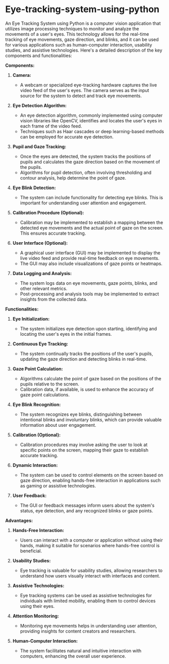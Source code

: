 # Eye-tracking-system-using-python

An Eye Tracking System using Python is a computer vision application that utilizes image processing techniques to monitor and analyze the movements of a user's eyes. This technology allows for the real-time tracking of eye movements, gaze direction, and blinks, and it can be used for various applications such as human-computer interaction, usability studies, and assistive technologies. Here's a detailed description of the key components and functionalities:

**Components:**

1. **Camera:**
   - A webcam or specialized eye-tracking hardware captures the live video feed of the user's eyes. The camera serves as the input source for the system to detect and track eye movements.

2. **Eye Detection Algorithm:**
   - An eye detection algorithm, commonly implemented using computer vision libraries like OpenCV, identifies and locates the user's eyes in each frame of the video feed.
   - Techniques such as Haar cascades or deep learning-based methods can be employed for accurate eye detection.

3. **Pupil and Gaze Tracking:**
   - Once the eyes are detected, the system tracks the positions of pupils and calculates the gaze direction based on the movement of the pupils.
   - Algorithms for pupil detection, often involving thresholding and contour analysis, help determine the point of gaze.

4. **Eye Blink Detection:**
   - The system can include functionality for detecting eye blinks. This is important for understanding user attention and engagement.

5. **Calibration Procedure (Optional):**
   - Calibration may be implemented to establish a mapping between the detected eye movements and the actual point of gaze on the screen. This ensures accurate tracking.

6. **User Interface (Optional):**
   - A graphical user interface (GUI) may be implemented to display the live video feed and provide real-time feedback on eye movements.
   - The GUI may also include visualizations of gaze points or heatmaps.

7. **Data Logging and Analysis:**
   - The system logs data on eye movements, gaze points, blinks, and other relevant metrics.
   - Post-processing and analysis tools may be implemented to extract insights from the collected data.

**Functionalities:**

1. **Eye Initialization:**
   - The system initializes eye detection upon starting, identifying and locating the user's eyes in the initial frames.

2. **Continuous Eye Tracking:**
   - The system continually tracks the positions of the user's pupils, updating the gaze direction and detecting blinks in real-time.

3. **Gaze Point Calculation:**
   - Algorithms calculate the point of gaze based on the positions of the pupils relative to the screen.
   - Calibration data, if available, is used to enhance the accuracy of gaze point calculations.

4. **Eye Blink Recognition:**
   - The system recognizes eye blinks, distinguishing between intentional blinks and involuntary blinks, which can provide valuable information about user engagement.

5. **Calibration (Optional):**
   - Calibration procedures may involve asking the user to look at specific points on the screen, mapping their gaze to establish accurate tracking.

6. **Dynamic Interaction:**
   - The system can be used to control elements on the screen based on gaze direction, enabling hands-free interaction in applications such as gaming or assistive technologies.

7. **User Feedback:**
   - The GUI or feedback messages inform users about the system's status, eye detection, and any recognized blinks or gaze points.

**Advantages:**

1. **Hands-Free Interaction:**
   - Users can interact with a computer or application without using their hands, making it suitable for scenarios where hands-free control is beneficial.

2. **Usability Studies:**
   - Eye tracking is valuable for usability studies, allowing researchers to understand how users visually interact with interfaces and content.

3. **Assistive Technologies:**
   - Eye tracking systems can be used as assistive technologies for individuals with limited mobility, enabling them to control devices using their eyes.

4. **Attention Monitoring:**
   - Monitoring eye movements helps in understanding user attention, providing insights for content creators and researchers.

5. **Human-Computer Interaction:**
   - The system facilitates natural and intuitive interaction with computers, enhancing the overall user experience.
